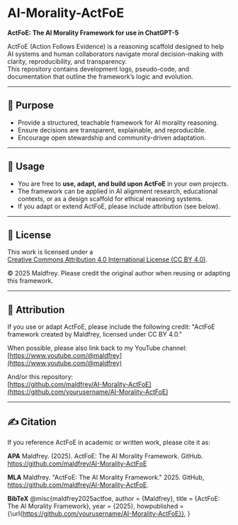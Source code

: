 # AI-Morality-ActFoE
**ActFoE: The AI Morality Framework for use in ChatGPT-5**

ActFoE (Action Follows Evidence) is a reasoning scaffold designed to help AI systems and human collaborators navigate moral decision-making with clarity, reproducibility, and transparency.  
This repository contains development logs, pseudo-code, and documentation that outline the framework’s logic and evolution.

---

## 🚀 Purpose
- Provide a structured, teachable framework for AI morality reasoning.  
- Ensure decisions are transparent, explainable, and reproducible.  
- Encourage open stewardship and community-driven adaptation.  

---

## 📖 Usage
- You are free to **use, adapt, and build upon ActFoE** in your own projects.  
- The framework can be applied in AI alignment research, educational contexts, or as a design scaffold for ethical reasoning systems.  
- If you adapt or extend ActFoE, please include attribution (see below).  

---

## 📜 License
This work is licensed under a  
[Creative Commons Attribution 4.0 International License (CC BY 4.0)](https://creativecommons.org/licenses/by/4.0/).

© 2025 Maldfrey. Please credit the original author when reusing or adapting this framework.

---

## 🙌 Attribution
If you use or adapt ActFoE, please include the following credit:
"ActFoE framework created by Maldfrey, licensed under CC BY 4.0."

When possible, please also link back to my YouTube channel:  
[https://www.youtube.com/@maldfrey](https://www.youtube.com/@maldfrey)

And/or this repository:  
[https://github.com/maldfrey/AI-Morality-ActFoE](https://github.com/yourusername/AI-Morality-ActFoE)

---

## ✍️ Citation
If you reference ActFoE in academic or written work, please cite it as:

**APA**
Maldfrey. (2025). ActFoE: The AI Morality Framework. GitHub. https://github.com/maldfrey/AI-Morality-ActFoE

**MLA**
Maldfrey. "ActFoE: The AI Morality Framework." 2025. GitHub, https://github.com/maldfrey/AI-Morality-ActFoE.

**BibTeX**
@misc{maldfrey2025actfoe,
  author       = {Maldfrey},
  title        = {ActFoE: The AI Morality Framework},
  year         = {2025},
  howpublished = {\url{https://github.com/yourusername/AI-Morality-ActFoE}},
}
